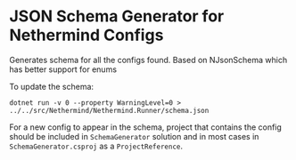 # JSON Schema Generator for Nethermind Configs

Generates schema for all the configs found. Based on NJsonSchema which has better support for enums

To update the schema:

```
dotnet run -v 0 --property WarningLevel=0 > ../../src/Nethermind/Nethermind.Runner/schema.json
```

For a new config to appear in the schema, project that contains the config should be included in `SchemaGenerator` solution and in most cases in `SchemaGenerator.csproj` as a `ProjectReference`.
